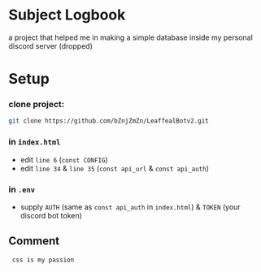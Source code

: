 # Subject Logbook

a project that helped me in making a simple database inside my personal discord server (dropped)

# Setup

### clone project:  

```bash
git clone https://github.com/bZnjZmZn/LeaffealBotv2.git
```

### in `index.html`
- edit `line 6` (`const CONFIG`)
- edit `line 34` & `line 35` (`const api_url` & `const api_auth`)

### in `.env`

- supply `AUTH` (same as `const api_auth` in `index.html`) & `TOKEN` (your discord bot token)

## Comment

```diff
 css is my passion
```
